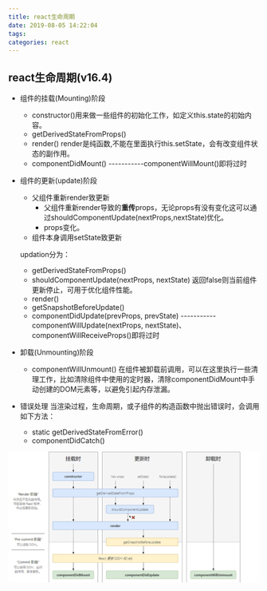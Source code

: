 ```yaml
---
title: react生命周期
date: 2019-08-05 14:22:04
tags:
categories: react
---
```


## react生命周期(v16.4)

 - 组件的挂载(Mounting)阶段
   -  constructor()用来做一些组件的初始化工作，如定义this.state的初始内容。
   -  getDerivedStateFromProps()
   -  render()
      render是纯函数,不能在里面执行this.setState，会有改变组件状态的副作用。
   -  componentDidMount()
      -----------componentWillMount()即将过时

- 组件的更新(update)阶段
    -  父组件重新render致更新
       -   父组件重新render导致的**重传**props，无论props有没有变化这可以通过shouldComponentUpdate(nextProps,nextState)优化。
       -   props变化。
    -  组件本身调用setState致更新

  updation分为：
    -  getDerivedStateFromProps()
    -  shouldComponentUpdate(nextProps, nextState)
       返回false则当前组件更新停止，可用于优化组件性能。
    -  render()
    -  getSnapshotBeforeUpdate()
    -  componentDidUpdate(prevProps, prevState)
       -----------componentWillUpdate(nextProps, nextState)、componentWillReceiveProps()即将过时
- 卸载(Unmounting)阶段
    -  componentWillUnmount()
       在组件被卸载前调用，可以在这里执行一些清理工作，比如清除组件中使用的定时器，清除componentDidMount中手动创建的DOM元素等，以避免引起内存泄漏。
- 错误处理
   当渲染过程，生命周期，或子组件的构造函数中抛出错误时，会调用如下方法：
    - static getDerivedStateFromError()
    - componentDidCatch()
    
![react生命周期](HTML5-WebWorker/react.png)
